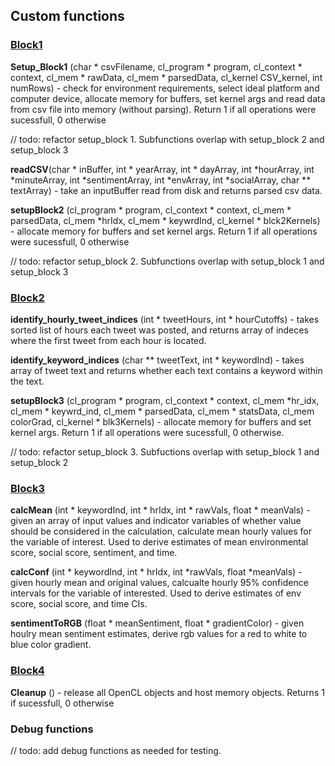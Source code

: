 ## Custom functions 

### [Block1](https://github.com/larkinandy/Green-Space-Virtual-Reality/blob/master/OpenCL_SMA/Support%20Documents/Project%20Flowchart_Nov17_17.png)
**Setup_Block1** (char * csvFilename, cl_program * program, cl_context * context, cl_mem * rawData, cl_mem * parsedData, cl_kernel CSV_kernel, int numRows) - check for environment requirements, select ideal platform and computer device, allocate memory for buffers, set kernel args and read data from csv file into memory (without parsing).  Return 1 if all operations were sucessfull, 0 otherwise

// todo: refactor setup_block 1. Subfunctions overlap with setup_block 2 and setup_block 3

**readCSV**(char * inBuffer, int * yearArray, int * dayArray, int *hourArray, int *minuteArray, int *sentimentArray, int *envArray, int *socialArray, char ** textArray) - take an inputBuffer read from disk and returns parsed csv data. <br>

**setupBlock2** (cl_program * program, cl_context * context, cl_mem * parsedData, cl_mem *hrIdx, cl_mem * keywrdInd, cl_kernel * blck2Kernels) - allocate memory for buffers and set kernel args.  Return 1 if all operations were sucessfull, 0 otherwise

// todo: refactor setup_block 2. Subfunctions overlap with setup_block 1 and setup_block 3

### [Block2](https://github.com/larkinandy/Green-Space-Virtual-Reality/blob/master/OpenCL_SMA/Support%20Documents/Project%20Flowchart_Nov17_17.png)
**identify_hourly_tweet_indices** (int * tweetHours, int * hourCutoffs) - takes sorted list of hours each tweet was posted, and returns array of indeces where the first tweet from each hour is located.    <br>

**identify_keyword_indices** (char ** tweetText, int * keywordInd) - takes array of tweet text and returns whether each text contains a keyword within the text. <br>

**setupBlock3** (cl_program * program, cl_context * context, cl_mem *hr_idx, cl_mem * keywrd_ind, cl_mem * parsedData, cl_mem * statsData, cl_mem colorGrad, cl_kernel * blk3Kernels) - allocate memory for buffers and set kernel args.  Return 1 if all operations were sucessfull, 0 otherwise.  

// todo: refactor setup_block 3.  Subfuctions overlap with setup_block 1 and setup_block 2

### [Block3](https://github.com/larkinandy/Green-Space-Virtual-Reality/blob/master/OpenCL_SMA/Support%20Documents/Project%20Flowchart_Nov17_17.png)
**calcMean** (int * keywordInd, int * hrIdx, int * rawVals, float * meanVals) - given an array of input values and indicator variables of whether value should be considered in the calculation, calculate mean hourly values for the variable of interest.  Used to derive estimates of mean environmental score, social score, sentiment, and time.

**calcConf** (int * keywordInd, int * hrIdx, int *rawVals, float *meanVals) - given hourly mean and original values, calcualte hourly 95% confidence intervals for the variable of interested.  Used to derive estimates of env score, social score, and time CIs.

**sentimentToRGB** (float * meanSentiment, float * gradientColor) - given houlry mean sentiment estimates, derive rgb values for a red to white to blue color gradient.  

### [Block4](https://github.com/larkinandy/Green-Space-Virtual-Reality/blob/master/OpenCL_SMA/Support%20Documents/Project%20Flowchart_Nov17_17.png)
**Cleanup** () - release all OpenCL objects and host memory objects.  Returns 1 if sucessfull, 0 otherwise

### Debug functions 

// todo: add debug functions as needed for testing.


